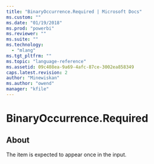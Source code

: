 ```yaml
---
title: "BinaryOccurrence.Required | Microsoft Docs"
ms.custom: ""
ms.date: "01/19/2018"
ms.prod: "powerbi"
ms.reviewer: ""
ms.suite: ""
ms.technology: 
  - "mlang"
ms.tgt_pltfrm: ""
ms.topic: "language-reference"
ms.assetid: 09c408ea-9a69-4afc-87ce-3002ea858349
caps.latest.revision: 2
author: "Minewiskan"
ms.author: "owend"
manager: "kfile"
---
```

# BinaryOccurrence.Required
## About
The item is expected to appear once in the input.

